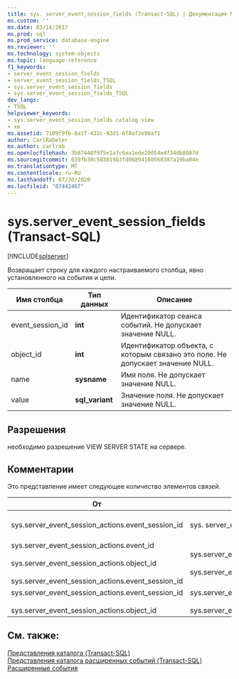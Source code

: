 ```yaml
---
title: sys. server_event_session_fields (Transact-SQL) | Документация Майкрософт
ms.custom: ''
ms.date: 03/14/2017
ms.prod: sql
ms.prod_service: database-engine
ms.reviewer: ''
ms.technology: system-objects
ms.topic: language-reference
f1_keywords:
- server_event_session_fields
- server_event_session_fields_TSQL
- sys.server_event_session_fields
- sys.server_event_session_fields_TSQL
dev_langs:
- TSQL
helpviewer_keywords:
- sys.server_event_session_fields catalog view
- xe
ms.assetid: 7109f9fb-8a1f-432c-92d1-6f8af3e96af1
author: CarlRabeler
ms.author: carlrab
ms.openlocfilehash: 3b87440f9f5e1afc6ea1ede20054e4f34db8087d
ms.sourcegitcommit: 039fb38c583019b3fd06894160568387a19ba04e
ms.translationtype: MT
ms.contentlocale: ru-RU
ms.lasthandoff: 07/30/2020
ms.locfileid: "87442467"
---
```

# <a name="sysserver_event_session_fields-transact-sql"></a>sys.server_event_session_fields (Transact-SQL)
[!INCLUDE[sqlserver](../../includes/applies-to-version/sqlserver.md)]

  Возвращает строку для каждого настраиваемого столбца, явно установленного на события и цели.  
  
|Имя столбца|Тип данных|Описание|  
|-----------------|---------------|-----------------|  
|event_session_id|**int**|Идентификатор сеанса событий. Не допускает значение NULL.|  
|object_id|**int**|Идентификатор объекта, с которым связано это поле. Не допускает значение NULL.|  
|name|**sysname**|Имя поля. Не допускает значение NULL.|  
|value|**sql_variant**|Значение поля. Не допускает значение NULL.|  
  
## <a name="permissions"></a>Разрешения  
 необходимо разрешение VIEW SERVER STATE на сервере.  
  
## <a name="remarks"></a>Комментарии  
 Это представление имеет следующее количество элементов связей.  
  
| От | Кому | Связь |
| ---- | -- | ------------ |
|sys.server_event_session_actions.event_session_id|sys. server_event_sessions. event_session_id|Многие к одному|  
|sys.server_event_session_actions.event_id<br /><br /> sys.server_event_session_actions.object_id<br /><br /> sys.server_event_session_actions.event_session_id|sys.server_event_session_events.event_session_id<br /><br /> sys.server_event_session_events.event_id|Многие к одному|  
|sys.server_event_session_actions.event_session_id<br /><br /> sys.server_event_session_actions.object_id|sys.server_event_session_targets.event_session_id<br /><br /> sys.server_event_session_targets.target_id|Многие к одному|  
  
## <a name="see-also"></a>См. также:  
 [Представления каталога (Transact-SQL)](../../relational-databases/system-catalog-views/catalog-views-transact-sql.md)   
 [Представления каталога расширенных событий &#40;Transact-SQL&#41;](../../relational-databases/system-catalog-views/extended-events-catalog-views-transact-sql.md)   
 [Расширенные события](../../relational-databases/extended-events/extended-events.md)  
  
  

